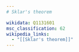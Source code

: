```yaml
---
# Sklar's theorem

wikidata: Q1131601
msc_classification: 62
wikipedia_links:
  - "[[Sklar's theorem]]"
---
```

